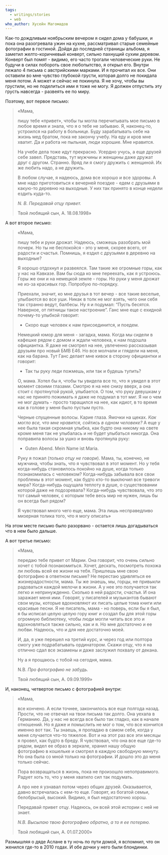 ```yaml
---
tags:
  - writings/stories
  - web
who_author: Хусейн Магомадов
---
```


Как-то дождливым ноябрьским вечером я сидел дома у бабушки, и пока она разогревала ужин на кухне, рассматривал старые семейные фотографии в гостиной. Дойдя до последней страницы альбома, я заметил желто-коричневый конверт, сильно пахнущий сухим деревом. Конверт был помят - видимо, его часто трогали человеческие руки. Не будучи в силах побороть свое любопытство, я открыл его. Внутри лежало 4 письма с австрийскими марками. И я прочитал их все.
Они оставили во мне чувство глубокой грусти, которая долго не покидала меня потом. А может и сейчас не покинула. Я не хочу, чтобы вы грустили, но не поделиться ими я тоже не могу. Я должен отпустить эту грусть навсегда - развеять ее по миру.

Поэтому, вот первое письмо:
> «Мама,
> 
> пишу тебе «привет», чтобы ты могла перечитывать мое письмо в любое время и знала, что я о тебе не забываю. Я, наконец-то, устроился на работу в больнице. Буду зарабатывать себе на жизнь мед братом, пока не закончу учебу. На еду и кров мне хватит. Да и работа не пыльная, люди хорошие. Мне нравится.
> 
> На учебе дела тоже идут прекрасно. Усердно учусь, а еще друзей себе завел. Представь, тут мужчины и женщины даже дружат друг с другом. Странно. Вряд ли я смогу дружить с женщиной. Их же любить надо, а не дружить.
> 
> В любом случае, я надеюсь, дома все хорошо и все здоровы. А мне надо приготовиться к вечерней поездке - едем с друзьями в какую-то деревню на выходные. У них так принято в конце недели ездить куда-то.
> 
> _N. B. Передавай отцу привет._
> 
> Твой любящий сын, А.
> 18.08.1998»
  
А вот второе письмо:
> «Мама,
> 
> пишу тебе и руки дрожат. Надеюсь, сможешь разобрать мой почерк. Но ты не беспокойся - это у меня, скорее всего, от радости и счастья. Помнишь, я ездил с друзьями в деревню на выходные?
> 
> Я хорошо отдохнул и развеялся. Там такие же огромные горы, как у нас на Кавказе. Вам бы сюда ко мне переехать, как я устроюсь. Горы же они и на немецкой земле - горы.
> Но руки у меня дрожат не из-за красивых гор. Попробую по-порядку.
> 
> Приехали, значит, ко мне друзья в тот вечер - все такие веселые, улыбаются во все уши. Никак в толк не мог взять, чего они себя так странно ведут, балбесы. Ну я и подумал: “Пусть бесятся. Наверное, от пятницы такое настроение”. Ганс мне еще с ехидной почему-то улыбкой говорит:
> - Скоро еще человек к нам присоединится, и поедем.
> 
> Немецкий юмор для меня - загадка, мама. Когда мы сидели в кафешке рядом с домом и ждали человека, к нам подошла официантка. Я даже не смотрел на нее, увлеченно рассказывая друзьям про новый БМВ Е46. Но все молчали и глядели на меня, как на барана. Тут Ганс делает мне кивок в сторону официантки и говорит:
> - Так ты руку леди пожмешь, или так и будешь тупить?
> 
> О, мама. Хотел бы я, чтобы ты увидела все то, что я увидел в этот момент своими глазами.
> Смотрю я на нее снизу вверх, а она стоит с протянутой рукой, улыбается. О том, что руку девушкам у нас не принято пожимать я даже не подумал в тот миг. Я ни о чем не мог думать - просто таращился на нее, как идиот, в то время как в голове у меня было пустым пусто.
> 
> Черные спущенные волосы. Карие глаза. Ямочки на щеках. _Как могло все, что мне нравится, сойтись в одном человеке?_ А еще у нее была такая скромная улыбка, как будто она никому на свете кроме меня так не улыбалась и не будет улыбаться никогда.
> Она поправила волосы за ушко и вновь протянула руку:
> - Guten Abend. Mein Name ist Maria.
> 
> Руку я пожал (_только отцу не говори_).
> Мама, ты, конечно, не мужчина, чтобы знать, что я чувствовал в этот момент. Но у тебя когда-нибудь становилось покойно на душе, когда только познакомилась с человеком? Когда-нибудь забывала все свои проблемы в этот момент, как будто кто-то выключил все тревоги мира? Когда-нибудь ощущала теплоту в душе, о существовании которой даже не подозревала? Когда-нибудь чувствовала, что это тот самый человек, с которым тебе весь мир не нужен, лишь бы он всегда был рядом? 
> 
> Я чувствовал много чего еще, мама. Эта лишь несправедливо мизерная толика того, что я могу описать»
  
На этом месте письмо было разорвано - остается лишь догадываться что в нем было дальше.

А вот третье письмо:
> «Мама,
> 
> передаю тебе привет от Марии. Она говорит, что очень сильно хочет с тобой познакомиться. Хочет, дескать, посмотреть похожа ли любовь всей ее жизни на тебя. Пришлешь мне свою фотографию в ответном письме? Не перестаю удивляться ее жизнерадостности, мама. Ты же знаешь, мы, горцы, не привыкли радоваться каждой мелочи в жизни. А у нее это получается так легко и непринужденно. Сколько в ней радости, счастья. И она заражает меня ими. Говорят, у писателей и музыкантов бывают свои музы, которые вдохновляют их писать целые тома книги или красивые песни. Я не писатель, мама - но поверь, если бы я был, я бы исписал целую целую гору книг и создал бы для этой горы огромную библиотеку, чтобы люди могли читать все это и вдохновляться также сильно, как и я. Но мне достаточно и ее любви. Надеюсь, что и для нее достаточно моей.
> 
> И, да, я уже перешел на третий курс, и через год или полтора смогу уже подрабатывать ординатором. Скажи отцу, что я на отлично сдал все экзамены и даже заслужил похвалу от декана.
> 
> Ну а я прощаюсь с тобой на сегодня, мама.
> 
> N.B. _Про фотографию не забудь._
> 
> Твой любящий сын, А.
> 09.09.1999»
  
И, наконец, четвертое письмо с фотографией внутри:
> «Мама,
> 
> все кончено. А если точнее, закончилось все еще полгода назад. Прости, что не отвечал на твои письма так долго. Она уехала в Германию. Да, у нас не всегда все было так гладко, как в начале отношений. Но я даже и помыслить не мог о том, что все кончится именно вот так. Ты знаешь, я пропадаю в самом себе, когда у меня случается что-то тяжелое. Вот и на этот раз все эти месяцы я провел, как будто в бреду. Я чувствовал, что она все еще где-то рядом, видел ее образ в зеркале, хранил нашу общую фотографию в кошельке и смотрел в каждую свободную минуту. Но она была со мной только на фотографии. И дошло это до меня только сейчас.
> 
> Пора возвращаться в жизнь, пока не произошло непоправимого. Радует хоть то, что у меня хватило сил так подумать.
> 
> А про нее я узнавал потом через общих друзей. Оказывается, давно встречалась с кем-то еще. Говорят, из богатой семьи, белобрысый, высокий. Видимо, я был недостаточно хорош.
> 
> Передавай привет отцу. Надеюсь, он всей этой истории с ней не знает.
> 
> _N.B. Высылаю твою фотографию обратно, а то я ее потеряю._
> 
> Твой любящий сын, А.
> 01.07.2000»
  
Размышляя о дяде Аслане в ту ночь по пути домой, я вспомнил, что он женился где-то в 2010 годах. И обе дочки у него были блондинки.